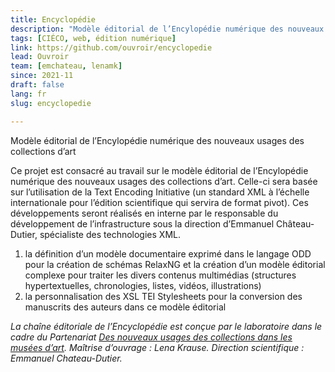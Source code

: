 ```yaml
---
title: Encyclopédie
description: "Modèle éditorial de l’Encylopédie numérique des nouveaux usages des collections d’art"
tags: [CIÉCO, web, édition numérique]
link: https://github.com/ouvroir/encyclopedie
lead: Ouvroir
team: [emchateau, lenamk]
since: 2021-11
draft: false
lang: fr
slug: encyclopedie

---
```


Modèle éditorial de l’Encylopédie numérique des nouveaux usages des collections d’art

Ce projet est consacré au travail sur le modèle éditorial de l’Encylopédie numérique des nouveaux usages des collections d’art. Celle-ci sera basée sur l’utilisation de la Text Encoding Initiative (un standard XML à l’échelle internationale pour l’édition scientifique qui servira de format pivot). Ces développements seront réalisés en interne par le responsable du développement de l’infrastructure sous la direction d’Emmanuel Château-Dutier, spécialiste des technologies XML.

1. la définition d’un modèle documentaire exprimé dans le langage ODD pour la création de schémas RelaxNG et la création d’un modèle éditorial complexe pour traiter les divers contenus multimédias (structures hypertextuelles, chronologies, listes, vidéos, illustrations)
2. la personnalisation des XSL TEI Stylesheets pour la conversion des manuscrits des auteurs dans ce modèle éditorial

*La chaîne éditoriale de l’Encyclopédie est conçue par le laboratoire dans le cadre du Partenariat [Des nouveaux usages des collections dans les musées d’art](http://www.cieco.co). Maîtrise d’ouvrage : Lena Krause. Direction scientifique : Emmanuel Chateau-Dutier.*
